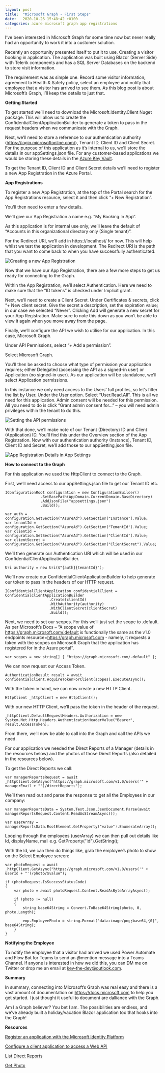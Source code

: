 ```yaml
---
layout: post
title:  "Microsoft Graph - First Steps"
date:   2020-10-26 15:48:42 +0100
categories: azure microsoft graph app registrations
---
```


I’ve been interested in Microsoft Graph for some time now but never really had an opportunity to work it into a customer solution.

Recently an opportunity presented itself to put it to use.  Creating a visitor booking in application.
The application was built using Blazor (Server Side) with Telerik components and has a SQL Server Databases on the backend to store visit information.

The requirement was as simple one.  Record some visitor information, agreement to Health & Safety policy, select an employee and notify that employee that a visitor has arrived to see them.
As this blog post is about Microsoft’s Graph, I’ll keep the details to just that.

**Getting Started**

To get started we’ll need to download the Microsoft.Identity.Client Nuget package.  This will allow us to create the ConfidentialClientApplicationBuilder to generate a token to pass in the request headers when we communicate with the Graph.

Next, we’ll need to store a reference to our authentication authority (https://login.microsoftonline.com/), Tenant ID, Client ID and Client Secret.  For the purpose of this application as it’s internal to us, we’ll store the details in our appSettings.json file.  For any customer-based applications we would be storing these details in the [Azure Key Vault](https://azure.microsoft.com/en-gb/services/key-vault/).

To get the Tenant ID, Client ID and Client Secret details we’ll need to register a new App Registration in the Azure Portal.

**App Registrations**

To register a new App Registration, at the top of the Portal search for the App Registrations resource, select it and then click “+ New Registration”.

You’ll then need to enter a few details.

We’ll give our App Registration a name e.g. “My Booking In App”.

As this application is for internal use only, we’ll leave the default of “Accounts in this organizational directory only (Single tenant)”.

For the Redirect URI, we’ll add in https://localhost/ for now.  This will help whilst we test the application in development.  The Redirect URI is the path that you want to come back to when you have successfully authenticated.

<img src="/images/BookingAppRegistrations.jpg" alt="Creating a new App Registration" />

Now that we have our App Registration, there are a few more steps to get us ready for connecting to the Graph.

Within the App Registration, we’ll select Authentication.  Here we need to make sure that the “ID tokens” is checked under Implicit grant.

Next, we’ll need to create a Client Secret.  Under Certificates & secrets, click “+ New client secret.  Give the secret a description, set the expiration value; in our case we selected “Never”.  Clicking Add will generate a new secret for your App Registration.  Make sure to note this down as you won’t be able to view it again when you move away from the page.

Finally, we’ll configure the API we wish to utilise for our application.  In this case, Microsoft Graph.

Under API Permissions, select “+ Add a permission”.

Select Microsoft Graph.

You’ll then be asked to choose what type of permission your application requires; either Delegated (accessing the API as a signed-in user) or Application (no signed-in user).  As our application will be standalone, we’ll select Application permissions.

In this instance we only need access to the Users’ full profiles, so let’s filter the list by User.  Under the User option.  Select “User.Read.All”.  This is all we need for this application.  Admin consent will be needed for this permission.  All you need to do is click “Grant admin consent for…” – you will need admin privileges within the tenant to do this.

<img src="/images/BookingApplicationPermissions.jpg" alt="Setting the API permissions" />

With that done, we’ll make note of our Tenant (Directory) ID and Client (Application) ID.  You’ll find this under the Overview section of the App Registration.  Now with our authentication authority (Instance), Tenant ID, Client ID and Secret, we’ll add those to our appSetting.json file.

<img src="/images/BookingAppSettings.jpg" alt="App Registration Details in App Settings" />

**How to connect to the Graph**

For this application we used the HttpClient to connect to the Graph.

First, we’ll need access to our appSettings.json file to get our Tenant ID etc.

```
IConfigurationRoot configuration = new ConfigurationBuilder()
                .SetBasePath(AppDomain.CurrentDomain.BaseDirectory)
                .AddJsonFile("appsettings.json")
                .Build();

var auth = configuration.GetSection("AzureAd").GetSection("Instance").Value;
var tenantId = configuration.GetSection("AzureAd").GetSection("TenantId").Value;
var clientId = configuration.GetSection("AzureAd").GetSection("ClientId").Value;
var clientSecret = configuration.GetSection("AzureAd").GetSection("ClientSecret").Value;
```

We’ll then generate our Authentication URI which will be used in our ConfidentialClientApplicationBuilder.

`Uri authority = new Uri($"{auth}{tenantId}");`

We’ll now create our ConfidentialClientApplicationBuilder to help generate our token to pass in the headers of our HTTP request.

```
IConfidentialClientApplication confidentialClient = ConfidentialClientApplicationBuilder
                    .Create(clientId)
                    .WithAuthority(authority)
                    .WithClientSecret(clientSecret)
                    .Build();
```

Next, we need to set our scopes.  For this we’ll just set the scope to .default.  As per Microsoft’s Docs – “A scope value of https://graph.microsoft.com/.default is functionally the same as the v1.0 endpoints resource=https://graph.microsoft.com - namely, it requests a token with the scopes on Microsoft Graph that the application has registered for in the Azure portal”.

`var scopes = new string[] { "https://graph.microsoft.com/.default" };`

We can now request our Access Token.

`AuthenticationResult result = await confidentialClient.AcquireTokenForClient(scopes).ExecuteAsync();`

With the token in hand, we can now create a new HTTP Client.

`HttpClient _httpClient = new HttpClient();`

With our new HTTP Client, we’ll pass the token in the header of the request.

`_httpClient.DefaultRequestHeaders.Authorization = new System.Net.Http.Headers.AuthenticationHeaderValue("Bearer", result.AccessToken);`

From there, we’ll now be able to call into the Graph and call the APIs we need.

For our application we needed the Direct Reports of a Manager (details in the resources below) and the photos of those Direct Reports (also detailed in the resources below).

To get the Direct Reports we call:

`var managerReportsRequest = await _httpClient.GetAsync("https://graph.microsoft.com/v1.0/users('" + managerEmail + "')/directReports");`

We’ll then read out and parse the response to get all the Employees in our company:

`var managerReportsData = System.Text.Json.JsonDocument.Parse(await managerReportsRequest.Content.ReadAsStreamAsync());`

`var userArray = managerReportsData.RootElement.GetProperty("value").EnumerateArray();`

Looping through the employees (userArray) we can then pull out details like Id, displayName, mail e.g. GetProperty("id").GetString();

With the Id, we can then do things like, grab the employee’s photo to show on the Select Employee screen:

`var photoRequest = await _httpClient.GetAsync("https://graph.microsoft.com/v1.0/users('" + userId + "')/photo/$value");`

```
if (photoRequest.IsSuccessStatusCode)
{
    var photo = await photoRequest.Content.ReadAsByteArrayAsync();

    if (photo != null)
    {
        string base64String = Convert.ToBase64String(photo, 0, photo.Length);

        emp.EmployeePhoto = string.Format("data:image/png;base64,{0}", base64String);
    }
}
```

**Notifying the Employee**

To notify the employee that a visitor had arrived we used Power Automate and Flow Bot for Teams to send an @mention message into a Teams Channel.  If anyone is interested in how we did this, you can DM me on Twitter or drop me an email at kev-the-dev@outlook.com.

**Summary**

In summary, connecting into Microsoft’s Graph was real easy and there is a vast amount of documentation on https://docs.microsoft.com  to help you get started.  I just thought it useful to document are dalliance with the Graph.

Am I a Graph believer?  You bet I am.  The possibilities are endless, and we’ve already built a holiday/vacation Blazor application too that hooks into the Graph!

**Resources**

[Register an application with the Microsoft Identity Platform](https://docs.microsoft.com/en-us/azure/active-directory/develop/quickstart-register-app)

[Configure a client application to access a Web API](https://docs.microsoft.com/en-us/azure/active-directory/develop/quickstart-configure-app-access-web-apis)

[List Direct Reports](https://docs.microsoft.com/en-us/graph/api/user-list-directreports?view=graph-rest-1.0&tabs=http)

[Get Photo](https://docs.microsoft.com/en-us/graph/api/profilephoto-get?view=graph-rest-1.0)
